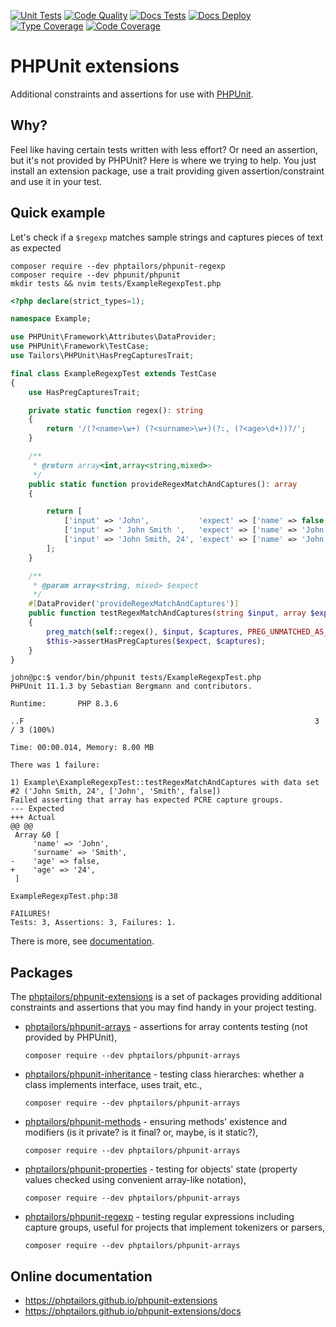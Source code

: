 [![Unit Tests](https://github.com/phptailors/phpunit-extensions/actions/workflows/unit_test.yml/badge.svg)](https://github.com/phptailors/phpunit-extensions/actions/workflows/unit_test.yml)
[![Code Quality](https://github.com/phptailors/phpunit-extensions/actions/workflows/code_quality.yml/badge.svg)](https://github.com/phptailors/phpunit-extensions/actions/workflows/code_quality.yml)
[![Docs Tests](https://github.com/phptailors/phpunit-extensions/actions/workflows/docs_test.yml/badge.svg)](https://github.com/phptailors/phpunit-extensions/actions/workflows/docs_test.yml)
[![Docs Deploy](https://github.com/phptailors/phpunit-extensions/actions/workflows/docs_deploy.yml/badge.svg)](https://github.com/phptailors/phpunit-extensions/actions/workflows/docs_deploy.yml)
[![Type Coverage](https://shepherd.dev/github/phptailors/phpunit-extensions/coverage.svg)](https://shepherd.dev/github/phptailors/phpunit-extensions)
[![Code Coverage](https://codecov.io/gh/phptailors/phpunit-extensions/branch/master/graph/badge.svg?token=D1RZ1XLBIC)](https://codecov.io/gh/phptailors/phpunit-extensions)

# PHPUnit extensions

Additional constraints and assertions for use with [PHPUnit](https://phpunit.de).

## Why?

Feel like having certain tests written with less effort? Or need an assertion, but it's not provided by PHPUnit? Here is where we trying to help. You just install an extension package, use a trait providing given assertion/constraint and use it in your test.

## Quick example

Let's check if a ``$regexp`` matches sample strings and captures pieces of text as expected

```shell
composer require --dev phptailors/phpunit-regexp
composer require --dev phpunit/phpunit
mkdir tests && nvim tests/ExampleRegexpTest.php
```

```php
<?php declare(strict_types=1);

namespace Example;

use PHPUnit\Framework\Attributes\DataProvider;
use PHPUnit\Framework\TestCase;
use Tailors\PHPUnit\HasPregCapturesTrait;

final class ExampleRegexpTest extends TestCase
{
    use HasPregCapturesTrait;

    private static function regex(): string
    {
        return '/(?<name>\w+) (?<surname>\w+)(?:, (?<age>\d+))?/';
    }

    /**
     * @return array<int,array<string,mixed>>
     */
    public static function provideRegexMatchAndCaptures(): array
    {

        return [
            ['input' => 'John',           'expect' => ['name' => false,  'surname' => false,   'age' => false]],
            ['input' => ' John Smith ',   'expect' => ['name' => 'John', 'surname' => 'Smith', 'age' => false]],
            ['input' => 'John Smith, 24', 'expect' => ['name' => 'John', 'surname' => 'Smith', 'age' => false]],
        ];
    }

    /**
     * @param array<string, mixed> $expect
     */
    #[DataProvider('provideRegexMatchAndCaptures')]
    public function testRegexMatchAndCaptures(string $input, array $expect): void
    {
        preg_match(self::regex(), $input, $captures, PREG_UNMATCHED_AS_NULL);
        $this->assertHasPregCaptures($expect, $captures);
    }
}
```

```console
john@pc:$ vendor/bin/phpunit tests/ExampleRegexpTest.php
PHPUnit 11.1.3 by Sebastian Bergmann and contributors.

Runtime:       PHP 8.3.6

..F                                                                 3 / 3 (100%)

Time: 00:00.014, Memory: 8.00 MB

There was 1 failure:

1) Example\ExampleRegexpTest::testRegexMatchAndCaptures with data set #2 ('John Smith, 24', ['John', 'Smith', false])
Failed asserting that array has expected PCRE capture groups.
--- Expected
+++ Actual
@@ @@
 Array &0 [
     'name' => 'John',
     'surname' => 'Smith',
-    'age' => false,
+    'age' => '24',
 ]

ExampleRegexpTest.php:38

FAILURES!
Tests: 3, Assertions: 3, Failures: 1.

```

There is more, see [documentation](https://phptailors.github.io/phpunit-extensions/docs).

## Packages

The [phptailors/phpunit-extensions](https://github.com/phptailors/phpunit-extensions) is a set of packages providing additional constraints and assertions that you may find handy in your project testing.

- [phptailors/phpunit-arrays](https://packagist.org/packages/phptailors/phpunit-arrays) - assertions for array contents testing (not provided by PHPUnit),
  ```shell
  composer require --dev phptailors/phpunit-arrays
  ```

- [phptailors/phpunit-inheritance](https://packagist.org/packages/phptailors/phpunit-inheritance) - testing class hierarches: whether a class implements interface, uses trait, etc.,
  ```shell
  composer require --dev phptailors/phpunit-arrays
  ```

- [phptailors/phpunit-methods](https://packagist.org/packages/phptailors/phpunit-methods) - ensuring methods' existence and modifiers (is it private? is it final? or, maybe, is it static?),
  ```shell
  composer require --dev phptailors/phpunit-arrays
  ```

- [phptailors/phpunit-properties](https://packagist.org/packages/phptailors/phpunit-properties) - testing for objects' state (property values checked using convenient array-like notation),
  ```shell
  composer require --dev phptailors/phpunit-arrays
  ```

- [phptailors/phpunit-regexp](https://packagist.org/packages/phptailors/phpunit-regexp) - testing regular expressions including capture groups, useful for projects that implement tokenizers or parsers,
  ```shell
  composer require --dev phptailors/phpunit-arrays
  ```


## Online documentation

- https://phptailors.github.io/phpunit-extensions
- https://phptailors.github.io/phpunit-extensions/docs
